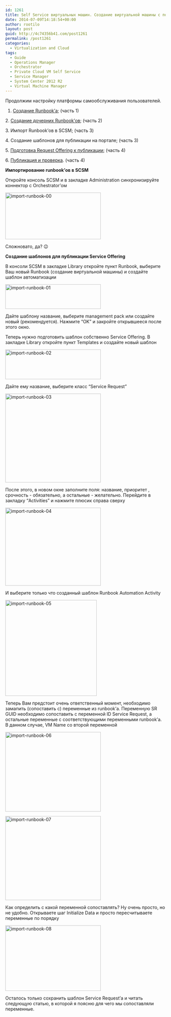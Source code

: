 ```yaml
---
id: 1261
title: Self Service виртуальных машин. Создание виртуальной машины с портала SCSM. Часть 3
date: 2014-07-09T14:18:54+00:00
author: rootilo
layout: post
guid: http://4c74356b41.com/post1261
permalink: /post1261
categories:
  - Virtualization and Cloud
tags:
  - Guide
  - Operations Manager
  - Orchestrator
  - Private Cloud VM Self Service
  - Service Manager
  - System Center 2012 R2
  - Virtual Machine Manager
---
```

Продолжим настройку платформы самообслуживания пользователей.
  
1. [Создание Runbook&#8217;а](http://4c74356b41.com/post1176); (часть 1)
  
2. [Создание дочерних Runbook&#8217;ов](http://4c74356b41.com/post1227); (часть 2)
  
3. Импорт Runbook&#8217;ов в SCSM; (часть 3)
  
4. Создание шаблонов для публикации на портале; (часть 3)
  
5. [Подготовка Request Offering к публикации](http://4c74356b41.com/post1284); (часть 4)
  
6. [Публикация и проверка](http://4c74356b41.com/post1284). (часть 4)

**Импортирование runbook&#8217;ов в SCSM**
  
Откройте консоль SCSM и в закладке Administration синхронизируйте коннектор с Orchestrator&#8217;ом
  
<a href="http://4c74356b41.com/wp-content/uploads/2016/02/import-runbook-00.png" rel="attachment wp-att-5098"><img src="http://4c74356b41.com/wp-content/uploads/2016/02/import-runbook-00-300x146.png" alt="import-runbook-00" width="300" height="146" /></a>
  
Сложновато, да? 😉

**Создание шаблонов для публикации Service Offering**
  
В консоли SCSM в закладке Library откройте пункт Runbook, выберите Ваш новый Runbook (создание виртуальной машины) и создайте шаблон автоматизации
  
<a href="http://4c74356b41.com/wp-content/uploads/2016/02/import-runbook-01.png" rel="attachment wp-att-5101"><img src="http://4c74356b41.com/wp-content/uploads/2016/02/import-runbook-01-300x77.png" alt="import-runbook-01" width="300" height="77" /></a>
  
Дайте шаблону название, выберите management pack или создайте новый (рекомендуется). Нажмите &#8220;OK&#8221; и закройте открывшееся после этого окно.

Теперь нужно подготовить шаблон собственно Service Offering. В закладке Library откройте пункт Templates и создайте новый шаблон
  
<a href="http://4c74356b41.com/wp-content/uploads/2016/02/import-runbook-02.png" rel="attachment wp-att-5105"><img src="http://4c74356b41.com/wp-content/uploads/2016/02/import-runbook-02-300x93.png" alt="import-runbook-02" width="300" height="93" /></a>
  
Дайте ему название, выберите класс &#8220;Service Request&#8221;
  
<a href="http://4c74356b41.com/wp-content/uploads/2016/02/import-runbook-03.png" rel="attachment wp-att-5108"><img src="http://4c74356b41.com/wp-content/uploads/2016/02/import-runbook-03-300x278.png" alt="import-runbook-03" width="300" height="278" /></a>
  
После этого, в новом окне заполните поля: название, приоритет , срочность - обязательно, а остальные - желательно. Перейдите в закладку &#8220;Activities&#8221; и нажмите плюсик справа сверху
  
<a href="http://4c74356b41.com/wp-content/uploads/2016/02/import-runbook-04.png" rel="attachment wp-att-5111"><img src="http://4c74356b41.com/wp-content/uploads/2016/02/import-runbook-04-300x244.png" alt="import-runbook-04" width="300" height="244" /></a>
  
И выберите только что созданный шаблон Runbook Automation Activity
  
<a href="http://4c74356b41.com/wp-content/uploads/2016/02/import-runbook-05.png" rel="attachment wp-att-5115"><img src="http://4c74356b41.com/wp-content/uploads/2016/02/import-runbook-05-287x300.png" alt="import-runbook-05" width="287" height="300" /></a>
  
Теперь Вам предстоит очень ответственный момент, необходимо замапить (сопоставить с) переменные из runbook&#8217;а. Переменную SR GUID необходимо сопоставить с переменной ID Service Request, а остальные переменные с соответствующими переменными runbook&#8217;а. В данном случае, VM Name со второй переменной
  
<a href="http://4c74356b41.com/wp-content/uploads/2016/02/import-runbook-06.png" rel="attachment wp-att-5118"><img src="http://4c74356b41.com/wp-content/uploads/2016/02/import-runbook-06-300x249.png" alt="import-runbook-06" width="300" height="249" /></a>
  
<a href="http://4c74356b41.com/wp-content/uploads/2016/02/import-runbook-07.png" rel="attachment wp-att-5122"><img src="http://4c74356b41.com/wp-content/uploads/2016/02/import-runbook-07-300x263.png" alt="import-runbook-07" width="300" height="263" /></a>
  
Как определить с какой переменной сопоставлять? Ну очень просто, но не удобно. Открываете шаг Initialize Data и просто пересчитываете переменные по порядку
  
<a href="http://4c74356b41.com/wp-content/uploads/2016/02/import-runbook-08.png" rel="attachment wp-att-5126"><img src="http://4c74356b41.com/wp-content/uploads/2016/02/import-runbook-08-300x205.png" alt="import-runbook-08" width="300" height="205" /></a>
  
Осталось только сохранить шаблон Service Request&#8217;а и читать следующую статью, в которой я поясню для чего мы сопоставляли переменные.